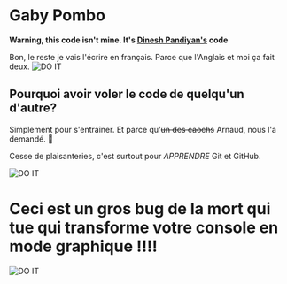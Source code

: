 # Gaby Pombo 

**Warning, this code isn't mine. It's [Dinesh Pandiyan's](https://github.com/flexdinesh) code**




Bon, le reste je vais l'écrire en français. Parce que l'Anglais et moi ça fait deux. ![DO IT](https://media.giphy.com/media/67HhViM1DcinS/giphy.gif) 







## Pourquoi avoir voler le code de quelqu'un d'autre?

Simplement pour s'entraîner. Et parce qu'~~un des caochs~~ Arnaud, nous l'a demandé.  💁

Cesse de plaisanteries, c'est surtout pour *APPRENDRE* Git et GitHub.


![DO IT](https://media.giphy.com/media/JIX9t2j0ZTN9S/giphy.gif)


Ceci est un gros bug de la mort qui tue qui transforme votre console en mode graphique !!!!
=======
![DO IT](https://media.giphy.com/media/JIX9t2j0ZTN9S/giphy.gif)

